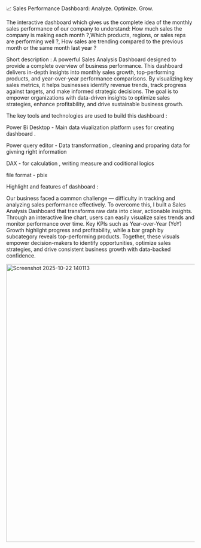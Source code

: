 📈 Sales Performance Dashboard: Analyze. Optimize. Grow. 

The interactive dashboard which gives us the complete idea of the monthly sales performance of our company to understand: How much sales the company is making each month ?,Which products, regions, or sales reps are performing well ?, How sales are trending compared to the previous month or the same month last year ?

Short description : 
A powerful Sales Analysis Dashboard designed to provide a complete overview of business performance. This dashboard delivers in-depth insights into monthly sales growth, top-performing products, and year-over-year performance comparisons. By visualizing key sales metrics, it helps businesses identify revenue trends, track progress against targets, and make informed strategic decisions. The goal is to empower organizations with data-driven insights to optimize sales strategies, enhance profitability, and drive sustainable business growth.

The key tools and technologies are used to build this dashboard : 

Power Bi Desktop - Main data viualization platform uses for creating dashboard .

Power query editor  - Data transformation , cleaning and proparing data for givning right information 

DAX - for calculation , writing measure and coditional logics

file format - pbix

Highlight and features of dashboard : 

Our business faced a common challenge — difficulty in tracking and analyzing sales performance effectively. To overcome this, I built a Sales Analysis Dashboard that transforms raw data into clear, actionable insights. Through an interactive line chart, users can easily visualize sales trends and monitor performance over time. Key KPIs such as Year-over-Year (YoY) Growth highlight progress and profitability, while a bar graph by subcategory reveals top-performing products. Together, these visuals empower decision-makers to identify opportunities, optimize sales strategies, and drive consistent business growth with data-backed confidence.



<img width="1030" height="741" alt="Screenshot 2025-10-22 140113" src="https://github.com/user-attachments/assets/3b5080b3-1b91-4601-af12-cac3d7b9e9a8" />

